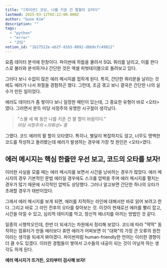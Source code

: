 ```yaml
---
title: "[파이썬] 코딩, 나를 키운 건 팔할이 오타다"
lastmod: 2025-03-12T02:22:00.000Z
author: "Gunn Kim"
description: ""
tags:
  - "python"
  - "error"
  - "코딩"
notion_id: "1b27522e-eb2f-81b5-8892-dbb9cfc49812"
---
```


요즘 데이터 분석에 한창이다. 파이썬에 하둡을 물려서 SQL 쿼리를 날리고, 이를 판다스로 불러와 분석하거나 간단한 것은 엑셀 피벗테이블으로 돌려보고 있다.

그러다 보니 수없이 많은 에러 메시지를 접하게 된다. 특히, 간단한 쿼리문을 날리는 것에도 에러가 나서 좌절을 경험하곤 했다. 그런데, 조금 겪고 보니 결국은 간단한 나의 실수가 만든 일이었다.

에러도 데이터가 좀 쌓이다 보니 일정한 패턴이 있는데, 그 중요한 유형이 바로 <오타>였다. 그러면서 문득 미당 서정주의 유명한 시구절이 생각났다.

> "스물 세 해 동안 나를 키운 건 팔 할이 바람이다."  
> *미당 서정주의 <자화상> 중*

그랬다. 코드 에러의 팔 할이 오타였다. 특히나, 별달리 복잡하지도 않고, 너무도 명백한 코드를 작성하고 돌려봤는데 에러가 발생하는 경우에 가장 첫 원인은 <오타>였다. 

## 에러 메시지는 핵심 한줄만 우선 보고, 코드의 오타를 보자!

이러한 사실을 모를 때는 에러 메시지를 보면서 시간을 낭비하는 경우가 많았다. 에러 메시지의 경우 기본적인 문법 에러일 경우에도 스크롤 압박을 주며 에러 메시지를 펼치는 경우가 많기 때문에 시각적인 압박도 상당했다. 그러나 알고보면 간단한 하나의 오타가 초래할 경우가 태반이었다.

그래서 에러 메시지를 보게 되면, 에러를 지적하는 라인에 대해서만 바로 읽어 보려고 한다. 그리고 바로 그 라인 전후의 오타를 찾아보는 것. 이것이 현재로선 에러를 빨리 잡고, 시간을 아낄 수 있고, 심리적 데미지를 막고, 정신적 에너지를 아끼는 방법인 것 같다.

일종의 시행착오인데, 한번 더 되새기는 차원에서 정리해 보았다. 코드에 따라 "딱딱" 동작하는 컴퓨터가 만들 에러보다 휴먼 에러가 어찌보면 이 "대화"의 가장 큰 오류의 원천이라는 생각을 되새겨 봐야겠다. 파이썬처럼 human-friendly한 언어는 이러한 경향이 더 클 수도 있겠다. 이러한 경험들이 쌓여서 고수들의 내공이 되는 것이 아닐까 하는 생각도 하게 된다.

**에러 메시지가 뜨거든, 오타부터 검사해 보자!**


